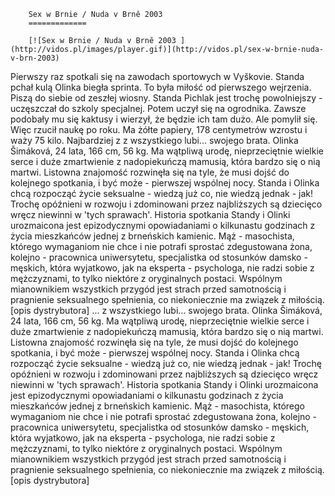 
        Sex w Brnie / Nuda v Brně 2003 
        =============
        
        [![Sex w Brnie / Nuda v Brně 2003 ](http://vidos.pl/images/player.gif)](http://vidos.pl/sex-w-brnie-nuda-v-brn-2003)
        
        
 Pierwszy raz spotkali się na zawodach sportowych w Vyškovie. Standa pchał kulą Olinka biegła sprinta. To była miłość od pierwszego wejrzenia. Piszą do siebie od zeszłej wiosny. Standa Pichlak jest trochę powolniejszy - uczęszczał do szkoly specjalnej. Potem uczył się na ogrodnika. Zawsze podobały mu się kaktusy i wierzył, że będzie ich tam dużo. Ale pomylił się. Więc rzucił naukę po roku. Ma żółte papiery, 178 centymetrów wzrostu i waży 75 kilo. Najbardziej z z wszystkiego lubi... swojego brata. Olinka Šimáková, 24 lata, 166 cm, 56 kg. Ma wątpliwą urodę, nieprzeciętnie wielkie serce i duże zmartwienie z nadopiekuńczą mamusią, która bardzo się o nią martwi. Listowna znajomość rozwinęła się na tyle, że musi dojść do kolejnego spotkania, i być może - pierwszej wspólnej nocy. Standa i Olinka chcą rozpocząć życie seksualne - wiedzą już co, nie wiedzą jednak - jak! Trochę opóźnieni w rozwoju i zdominowani przez najbliższych są dziecięco wręcz niewinni w 'tych sprawach'. Historia spotkania Standy i Olinki urozmaicona jest epizodycznymi opowiadaniami o kilkunastu godzinach z życia mieszkańców jednej z brneńskich kamienic. Mąż - masochista, którego wymaganiom nie chce i nie potrafi sprostać zdegustowana żona, kolejno - pracownica uniwersytetu, specjalistka od stosunków damsko - męskich, która wyjatkowo, jak na eksperta - psychologa, nie radzi sobie z mężczyznami, to tylko niektóre z oryginalnych postaci. Wspólnym mianownikiem wszystkich przygód jest strach przed samotnością i pragnienie seksualnego spełnienia, co niekoniecznie ma związek z miłością. [opis dystrybutora]  ... z wszystkiego lubi... swojego brata. Olinka Šimáková, 24 lata, 166 cm, 56 kg. Ma wątpliwą urodę, nieprzeciętnie wielkie serce i duże zmartwienie z nadopiekuńczą mamusią, która bardzo się o nią martwi. Listowna znajomość rozwinęła się na tyle, że musi dojść do kolejnego spotkania, i być może - pierwszej wspólnej nocy. Standa i Olinka chcą rozpocząć życie seksualne - wiedzą już co, nie wiedzą jednak - jak! Trochę opóźnieni w rozwoju i zdominowani przez najbliższych są dziecięco wręcz niewinni w 'tych sprawach'. Historia spotkania Standy i Olinki urozmaicona jest epizodycznymi opowiadaniami o kilkunastu godzinach z życia mieszkańców jednej z brneńskich kamienic. Mąż - masochista, którego wymaganiom nie chce i nie potrafi sprostać zdegustowana żona, kolejno - pracownica uniwersytetu, specjalistka od stosunków damsko - męskich, która wyjatkowo, jak na eksperta - psychologa, nie radzi sobie z mężczyznami, to tylko niektóre z oryginalnych postaci. Wspólnym mianownikiem wszystkich przygód jest strach przed samotnością i pragnienie seksualnego spełnienia, co niekoniecznie ma związek z miłością. [opis dystrybutora]
    